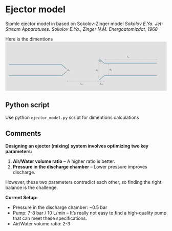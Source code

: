 # Ejector model

Sipmle ejector model in based on Sokolov-Zinger model *Sokolov E.Ya. Jet-Stream Apparatuses. Sokolov E.Ya., Zinger N.M. Energoatomizdat, 1968*

Here is the dimentions
![Ejector dimentions](ejector.png)

## Python script
Use python `ejector_model.py` script for dimentions calculations

## Comments

**Designing an ejector (mixing) system involves optimizing two key parameters:**

1. **Air/Water volume ratio** – A higher ratio is better.
2. **Pressure in the discharge chamber** – Lower pressure improves discharge.

However, these two parameters contradict each other, so finding the right balance is the challenge.

**Current Setup:**
- Pressure in the discharge chamber: ~0.5 bar
- Pump: 7-8 bar / 10 L/min – It’s really not easy to find a high-quality pump that can meet these specifications.
- Air/Water volume ratio: 2-3
